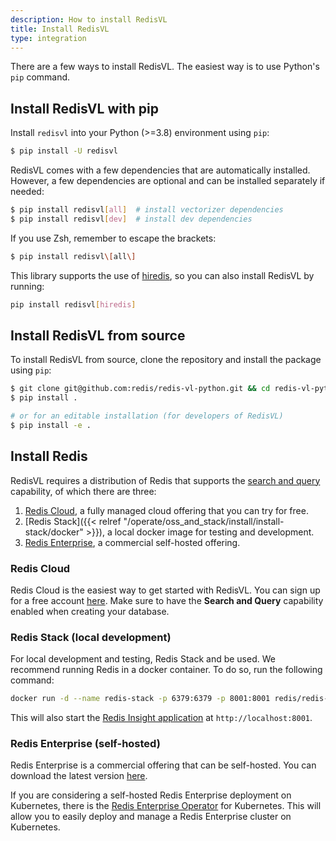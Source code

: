 ```yaml
---
description: How to install RedisVL
title: Install RedisVL
type: integration
---
```

There are a few ways to install RedisVL. The easiest way is to use Python's `pip` command.

## Install RedisVL with pip

Install `redisvl` into your Python (>=3.8) environment using `pip`:

```bash
$ pip install -U redisvl
```

RedisVL comes with a few dependencies that are automatically installed. However, a few dependencies
are optional and can be installed separately if needed:

```bash
$ pip install redisvl[all]  # install vectorizer dependencies
$ pip install redisvl[dev]  # install dev dependencies
```

If you use Zsh, remember to escape the brackets:

```bash
$ pip install redisvl\[all\]
```

This library supports the use of [hiredis](https://redis.com/lp/hiredis/), so you can also install RedisVL by running:

```bash
pip install redisvl[hiredis]
```

## Install RedisVL from source

To install RedisVL from source, clone the repository and install the package using `pip`:

```bash
$ git clone git@github.com:redis/redis-vl-python.git && cd redis-vl-python
$ pip install .

# or for an editable installation (for developers of RedisVL)
$ pip install -e .
```

## Install Redis

RedisVL requires a distribution of Redis that supports the [search and query](https://redis.com/modules/redis-search/) capability, of which there are three:

1. [Redis Cloud](https://redis.com/try-free), a fully managed cloud offering that you can try for free.
2. [Redis Stack]({{< relref "/operate/oss_and_stack/install/install-stack/docker" >}}), a local docker image for testing and development.
3. [Redis Enterprise](https://redis.com/redis-enterprise/), a commercial self-hosted offering.

### Redis Cloud

Redis Cloud is the easiest way to get started with RedisVL. You can sign up for a free account [here](https://redis.com/try-free). Make sure to have the **Search and Query** capability enabled when creating your database.

### Redis Stack (local development)

For local development and testing, Redis Stack and be used. We recommend running Redis
in a docker container. To do so, run the following command:

```bash
docker run -d --name redis-stack -p 6379:6379 -p 8001:8001 redis/redis-stack:latest
```

This will also start the [Redis Insight application](https://redis.com/redis-enterprise/redis-insight/) at `http://localhost:8001`.

### Redis Enterprise (self-hosted)

Redis Enterprise is a commercial offering that can be self-hosted. You can download the latest version [here](https://redis.com/redis-enterprise-software/download-center/software/).

If you are considering a self-hosted Redis Enterprise deployment on Kubernetes, there is the [Redis Enterprise Operator](https://docs.redis.com/latest/kubernetes/) for Kubernetes. This will allow you to easily deploy and manage a Redis Enterprise cluster on Kubernetes.